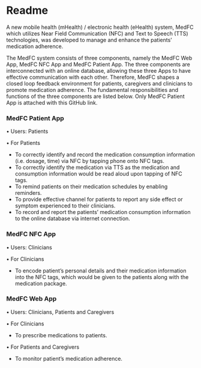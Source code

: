 # Readme

A new mobile health (mHealth) / electronic health (eHealth) system, MedFC which utilizes Near Field Communication (NFC) and Text to Speech (TTS) technologies, was developed to manage and enhance the patients’ medication adherence. 

The MedFC system consists of three components, namely the MedFC Web App, MedFC NFC App and MedFC Patient App. The three components are interconnected with an online database, allowing these three Apps to have effective communication with each other. Therefore, MedFC shapes a closed loop feedback environment for patients, caregivers and clinicians to promote medication adherence. The fundamental responsibilities and functions of the three components are listed below. Only MedFC Patient App is attached with this GitHub link.

### MedFC Patient App
• Users: Patients 

• For Patients
- To correctly identify and record the medication consumption information (i.e. dosage, time) via NFC by tapping phone onto NFC tags.
- To correctly identify the medication via TTS as the medication and consumption information would be read aloud upon tapping of NFC tags.
- To remind patients on their medication schedules by enabling reminders.
- To provide effective channel for patients to report any side effect or symptom experienced to their clinicians.
- To record and report the patients’ medication consumption information to the online database via internet connection.

### MedFC NFC App
• Users: Clinicians 

• For Clinicians
- To encode patient’s personal details and their medication information into the NFC tags, which would be given to the patients along with the medication package.

### MedFC Web App
• Users: Clinicians, Patients and Caregivers 

• For Clinicians
- To prescribe medications to patients. 

• For Patients and Caregivers
- To monitor patient’s medication adherence.
